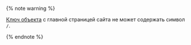 {% note warning %}

[Ключ объекта](../../storage/concepts/object.md#key) с главной страницей сайта не может содержать символ `/`.

{% endnote %}